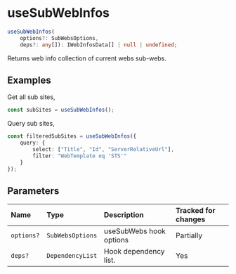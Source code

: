 # useSubWebInfos

```typescript
useSubWebInfos(
	options?: SubWebsOptions, 
	deps?: any[]): IWebInfosData[] | null | undefined;
```

Returns web info collection of current webs sub-webs.

## Examples

Get all sub sites,
```typescript
const subSites = useSubWebInfos();
```

Query sub sites,
```typescript
const filteredSubSites = useSubWebInfos({
	query: {
		select: ["Title", "Id", "ServerRelativeUrl"],
		filter: "WebTemplate eq 'STS'"
	}
});
```

## Parameters

| Name | Type | Description | Tracked for changes |
| :------ | :------ | :------ | :--------|
| `options?` | `SubWebsOptions` | useSubWebs hook options | Partially |
| `deps?` | `DependencyList` | Hook dependency list. | Yes |

